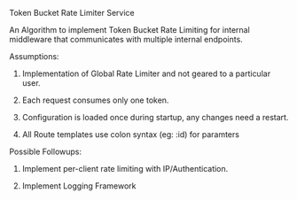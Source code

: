 Token Bucket Rate Limiter Service

An Algorithm to implement Token Bucket Rate Limiting  for internal middleware that communicates with multiple internal endpoints.

Assumptions: 

1) Implementation of Global Rate Limiter and not geared to a particular user. 

2) Each request consumes only one token.

3) Configuration is loaded once during startup, any changes need a restart.

4) All Route templates use colon syntax (eg: :id) for paramters 

Possible Followups: 

1) Implement per-client rate limiting with IP/Authentication.

2) Implement Logging Framework


